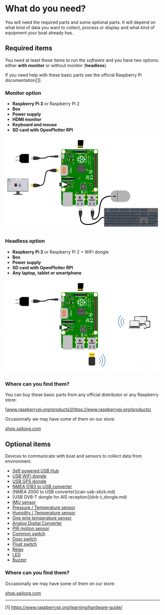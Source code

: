 # What do you need?

You will need the required parts and some optional parts. It will depend on what kind of data you want to collect, process or display and what kind of equipment your boat already has.

## Required items

You need at least these items to run _the software_ and you have two options: either **with monitor** or without monitor (**headless**).

If you need help with these basic parts see the official Raspberry Pi documentation[[1]](https://www.raspberrypi.org/learning/hardware-guide/).

### Monitor option

* **Raspberry Pi 3** or Raspberry Pi 2
* **Box**
* **Power supply**
* **HDMI monitor**
* **Keyboard and mouse**
* **SD card with OpenPlotter RPI**

![](start.png)

### Headless option

* **Raspberry Pi 3** or Raspberry Pi 2 + WiFi dongle
* **Box**
* **Power supply**
* **SD card with OpenPlotter RPI**
* **Any laptop, tablet or smartphone**

![](start2.png)

### Where can you find them?

You can buy these basic parts from any official distributor or any Raspberry store:

[www.raspberrypi.org/products](https://www.raspberrypi.org/products)

Occasionally we may have some of them on our store:

[shop.sailoog.com](http://shop.sailoog.com)

## Optional items

Devices to communicate with boat and sensors to collect data from environment.

* [Self powered USB Hub](hub.md)
* [USB WiFi dongle](wifi_dongle.md)
* [USB GPS dongle](gps_dongle.md)
* [NMEA 0183 to USB converter](nmea_converter.md)
* [NMEA 2000 to USB converter](can-usb-stick.md\)
* [USB DVB-T dongle for AIS reception](dvb-t_dongle.md\)
* [IMU sensor](imu_sensor.md)
* [Pressure / Temperature sensor](pressure_sensor.md)
* [Humidity / Temperature sensor](humidity_sensor.md)
* [One wire temperature sensor](1w_temp_sensor.md)
* [Analog Digital Converter](analog-digital-converter.md)
* [PIR motion sensor](motion.md)
* [Common switch](common_sw.md)
* [Door switch](door_sw.md)
* [Float switch](float_sw.md)
* [Relay](relay.md)
* [LED](led.md)
* [Buzzer](buzzer.md)

### Where can you find them?

Occasionally we may have some of them on our store:

[shop.sailoog.com](http://shop.sailoog.com)

---

[1] https://www.raspberrypi.org/learning/hardware-guide/